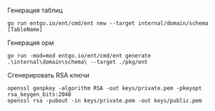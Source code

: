 Генерация таблиц
```shell
go run entgo.io/ent/cmd/ent new --target internal/domain/schema [TableName]
```

Генерация орм
```shell
go run -mod=mod entgo.io/ent/cmd/ent generate .\internal\domain\schema\ --target ./pkg/ent
```

Сгенерировать RSA ключи
```shell
openssl genpkey -algorithm RSA -out keys/private.pem -pkeyopt rsa_keygen_bits:2048
openssl rsa -pubout -in keys/private.pem -out keys/public.pem
```